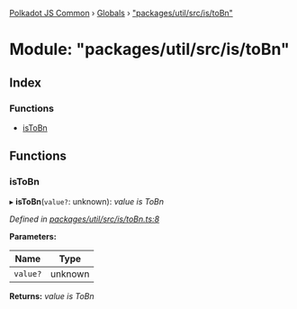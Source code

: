 [Polkadot JS Common](../README.md) › [Globals](../globals.md) › ["packages/util/src/is/toBn"](_packages_util_src_is_tobn_.md)

# Module: "packages/util/src/is/toBn"

## Index

### Functions

* [isToBn](_packages_util_src_is_tobn_.md#istobn)

## Functions

###  isToBn

▸ **isToBn**(`value?`: unknown): *value is ToBn*

*Defined in [packages/util/src/is/toBn.ts:8](https://github.com/polkadot-js/common/blob/5c886b0f/packages/util/src/is/toBn.ts#L8)*

**Parameters:**

Name | Type |
------ | ------ |
`value?` | unknown |

**Returns:** *value is ToBn*
